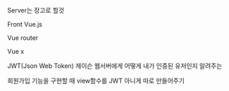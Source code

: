 Server는 장고로 할것

Front Vue.js

Vue router

Vue x

JWT(Json Web Token) 제이슨 웹서버에게 어떻게 내가 인증된 유저인지 알려주는



회원가입 기능을 구현할 때 view함수를 JWT 아니게 따로 만들어주기